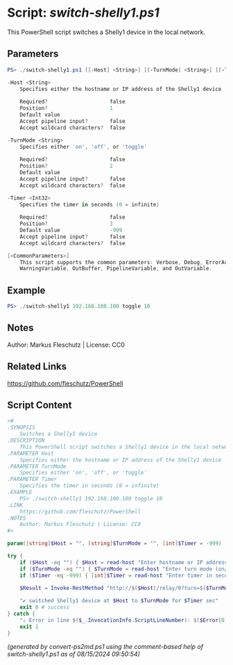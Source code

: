 Script: *switch-shelly1.ps1*
========================

This PowerShell script switches a Shelly1 device in the local network.

Parameters
----------
```powershell
PS> ./switch-shelly1.ps1 [[-Host] <String>] [[-TurnMode] <String>] [[-Timer] <Int32>] [<CommonParameters>]

-Host <String>
    Specifies either the hostname or IP address of the Shelly1 device
    
    Required?                    false
    Position?                    1
    Default value                
    Accept pipeline input?       false
    Accept wildcard characters?  false

-TurnMode <String>
    Specifies either 'on', 'off', or 'toggle'
    
    Required?                    false
    Position?                    2
    Default value                
    Accept pipeline input?       false
    Accept wildcard characters?  false

-Timer <Int32>
    Specifies the timer in seconds (0 = infinite)
    
    Required?                    false
    Position?                    3
    Default value                -999
    Accept pipeline input?       false
    Accept wildcard characters?  false

[<CommonParameters>]
    This script supports the common parameters: Verbose, Debug, ErrorAction, ErrorVariable, WarningAction, 
    WarningVariable, OutBuffer, PipelineVariable, and OutVariable.
```

Example
-------
```powershell
PS> ./switch-shelly1 192.168.100.100 toggle 10

```

Notes
-----
Author: Markus Fleschutz | License: CC0

Related Links
-------------
https://github.com/fleschutz/PowerShell

Script Content
--------------
```powershell
<#
.SYNOPSIS
	Switches a Shelly1 device 
.DESCRIPTION
	This PowerShell script switches a Shelly1 device in the local network.
.PARAMETER Host
	Specifies either the hostname or IP address of the Shelly1 device
.PARAMETER TurnMode
	Specifies either 'on', 'off', or 'toggle'
.PARAMETER Timer
	Specifies the timer in seconds (0 = infinite)
.EXAMPLE
	PS> ./switch-shelly1 192.168.100.100 toggle 10
.LINK
	https://github.com/fleschutz/PowerShell
.NOTES
	Author: Markus Fleschutz | License: CC0
#>

param([string]$Host = "", [string]$TurnMode = "", [int]$Timer = -999)

try {
	if ($Host -eq "") { $Host = read-host "Enter hostname or IP address of the Shelly1 device" }
	if ($TurnMode -eq "") { $TurnMode = read-host "Enter turn mode (on/off/toggle)" }
	if ($Timer -eq -999) { [int]$Timer = read-host "Enter timer in seconds (0=endless)" }

	$Result = Invoke-RestMethod "http://$($Host)/relay/0?turn=$($TurnMode)&timer=$($Timer)"
	
	"✔️ switched Shelly1 device at $Host to $TurnMode for $Timer sec"
	exit 0 # success
} catch {
	"⚠️ Error in line $($_.InvocationInfo.ScriptLineNumber): $($Error[0])"
	exit 1
}
```

*(generated by convert-ps2md.ps1 using the comment-based help of switch-shelly1.ps1 as of 08/15/2024 09:50:54)*
